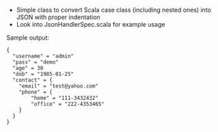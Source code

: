 - Simple class to convert Scala case class (including nested ones) into JSON with proper indentation
- Look into JsonHandlerSpec.scala for example usage


Sample output: 
```
{
  "username" = "admin"
  "pass" = "demo"
  "age" = 30
  "dob" = "1985-01-25"
  "contact" = {
    "email" = "test@yahoo.com"
    "phone" = {
        "home" = "111-3432432"
        "office" = "222-4353465"
    }
  }
}
```
